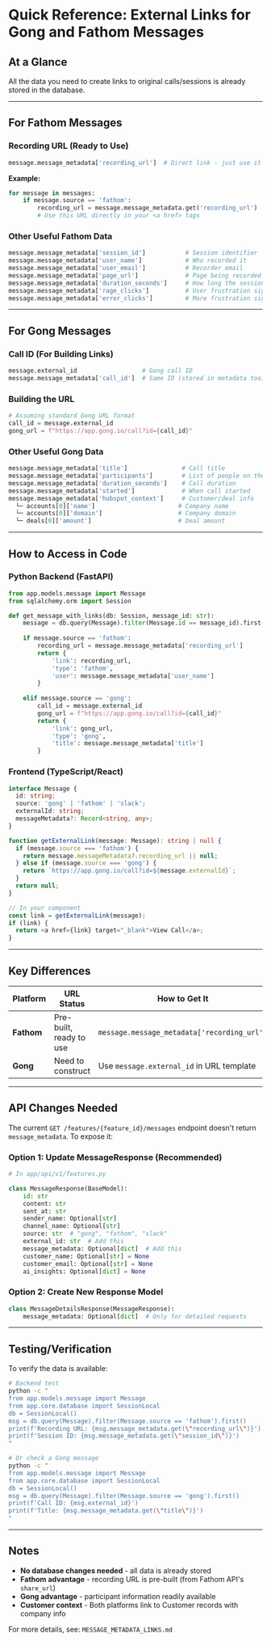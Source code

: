 # Quick Reference: External Links for Gong and Fathom Messages

## At a Glance

All the data you need to create links to original calls/sessions is already stored in the database.

---

## For Fathom Messages

### Recording URL (Ready to Use)
```python
message.message_metadata['recording_url']  # Direct link - just use it!
```

**Example:**
```python
for message in messages:
    if message.source == 'fathom':
        recording_url = message.message_metadata.get('recording_url')
        # Use this URL directly in your <a href> tags
```

### Other Useful Fathom Data
```python
message.message_metadata['session_id']           # Session identifier
message.message_metadata['user_name']            # Who recorded it
message.message_metadata['user_email']           # Recorder email
message.message_metadata['page_url']             # Page being recorded
message.message_metadata['duration_seconds']     # How long the session was
message.message_metadata['rage_clicks']          # User frustration signal
message.message_metadata['error_clicks']         # More frustration signals
```

---

## For Gong Messages

### Call ID (For Building Links)
```python
message.external_id                  # Gong call ID
message.message_metadata['call_id']  # Same ID (stored in metadata too)
```

### Building the URL
```python
# Assuming standard Gong URL format
call_id = message.external_id
gong_url = f"https://app.gong.io/call?id={call_id}"
```

### Other Useful Gong Data
```python
message.message_metadata['title']               # Call title
message.message_metadata['participants']        # List of people on the call
message.message_metadata['duration_seconds']    # Call duration
message.message_metadata['started']             # When call started
message.message_metadata['hubspot_context']     # Customer/deal info
  └─ accounts[0]['name']                       # Company name
  └─ accounts[0]['domain']                     # Company domain
  └─ deals[0]['amount']                        # Deal amount
```

---

## How to Access in Code

### Python Backend (FastAPI)
```python
from app.models.message import Message
from sqlalchemy.orm import Session

def get_message_with_links(db: Session, message_id: str):
    message = db.query(Message).filter(Message.id == message_id).first()
    
    if message.source == 'fathom':
        recording_url = message.message_metadata['recording_url']
        return {
            'link': recording_url,
            'type': 'fathom',
            'user': message.message_metadata['user_name']
        }
    
    elif message.source == 'gong':
        call_id = message.external_id
        gong_url = f"https://app.gong.io/call?id={call_id}"
        return {
            'link': gong_url,
            'type': 'gong',
            'title': message.message_metadata['title']
        }
```

### Frontend (TypeScript/React)
```typescript
interface Message {
  id: string;
  source: 'gong' | 'fathom' | 'slack';
  externalId: string;
  messageMetadata?: Record<string, any>;
}

function getExternalLink(message: Message): string | null {
  if (message.source === 'fathom') {
    return message.messageMetadata?.recording_url || null;
  } else if (message.source === 'gong') {
    return `https://app.gong.io/call?id=${message.externalId}`;
  }
  return null;
}

// In your component
const link = getExternalLink(message);
if (link) {
  return <a href={link} target="_blank">View Call</a>;
}
```

---

## Key Differences

| Platform | URL Status | How to Get It |
|----------|-----------|---------------|
| **Fathom** | Pre-built, ready to use | `message.message_metadata['recording_url']` |
| **Gong** | Need to construct | Use `message.external_id` in URL template |

---

## API Changes Needed

The current `GET /features/{feature_id}/messages` endpoint doesn't return `message_metadata`. To expose it:

### Option 1: Update MessageResponse (Recommended)
```python
# In app/api/v1/features.py

class MessageResponse(BaseModel):
    id: str
    content: str
    sent_at: str
    sender_name: Optional[str]
    channel_name: Optional[str]
    source: str  # "gong", "fathom", "slack"
    external_id: str  # Add this
    message_metadata: Optional[dict]  # Add this
    customer_name: Optional[str] = None
    customer_email: Optional[str] = None
    ai_insights: Optional[dict] = None
```

### Option 2: Create New Response Model
```python
class MessageDetailsResponse(MessageResponse):
    message_metadata: Optional[dict]  # Only for detailed requests
```

---

## Testing/Verification

To verify the data is available:

```bash
# Backend test
python -c "
from app.models.message import Message
from app.core.database import SessionLocal
db = SessionLocal()
msg = db.query(Message).filter(Message.source == 'fathom').first()
print(f'Recording URL: {msg.message_metadata.get(\"recording_url\")}')
print(f'Session ID: {msg.message_metadata.get(\"session_id\")}')
"

# Or check a Gong message
python -c "
from app.models.message import Message
from app.core.database import SessionLocal
db = SessionLocal()
msg = db.query(Message).filter(Message.source == 'gong').first()
print(f'Call ID: {msg.external_id}')
print(f'Title: {msg.message_metadata.get(\"title\")}')
"
```

---

## Notes

- **No database changes needed** - all data is already stored
- **Fathom advantage** - recording URL is pre-built (from Fathom API's `share_url`)
- **Gong advantage** - participant information readily available
- **Customer context** - Both platforms link to Customer records with company info

For more details, see: `MESSAGE_METADATA_LINKS.md`
